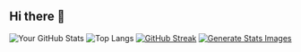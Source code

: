 ## Hi there 👋

<!--
**Tanner-Davison/Tanner-Davison** is a ✨ _special_ ✨ repository because its `README.md` (this file) appears on your GitHub profile.

Here are some ideas to get you started:

- 🔭 I’m currently working on ...
- 🌱 I’m currently learning ...
- 👯 I’m looking to collaborate on ...
- 🤔 I’m looking for help with ...
- 💬 Ask me about ...
- 📫 How to reach me: ...
- 😄 Pronouns: ...
- ⚡ Fun fact: ...
-->
<!--START_SECTION:waka-->

![Your GitHub Stats](https://github-readme-stats.vercel.app/api?username=Tanner-Davison&show_icons=true&theme=dark&hide_rank=true&hide=contribs)
![Top Langs](https://github-readme-stats.vercel.app/api/top-langs/?username=Tanner-Davison&layout=compact)
[![GitHub Streak](https://streak-stats.demolab.com?user=Tanner-Davison&theme=highcontrast&border_radius=8)](https://git.io/streak-stats)
[![Generate Stats Images](https://github.com/jstrieb/github-stats/actions/workflows/main.yml/badge.svg)](https://github.com/jstrieb/github-stats/actions/workflows/main.yml)

<!--END_SECTION:waka-->
